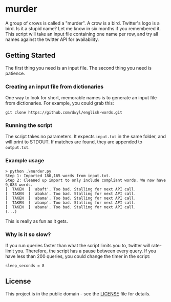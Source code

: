 # murder

A group of crows is called a "murder". A crow is a bird. Twitter's logo is a bird. Is it a stupid name? Let me know in six months if you remembered it. This script will take an input file containing one name per row, and try all names against the twitter API for availability.

## Getting Started

The first thing you need is an input file. The second thing you need is patience.

### Creating an input file from dictionaries

One way to look for short, memorable names is to generate an input file from dictionaries. For example, you could grab this:

`git clone https://github.com/dwyl/english-words.git`

### Running the script

The script takes no parameters. It expects `input.txt` in the same folder, and will print to STDOUT. If matches are found, they are appended to `output.txt`.

### Example usage

```
> python .\murder.py
Step 1: Imported 180,165 words from input.txt.
Step 2: Cleaned up import to only include compliant words. We now have 9,083 words.
[  TAKEN  ] 'abaft'. Too bad. Stalling for next API call.
[  TAKEN  ] 'abaka'. Too bad. Stalling for next API call.
[  TAKEN  ] 'abama'. Too bad. Stalling for next API call.
[  TAKEN  ] 'abamp'. Too bad. Stalling for next API call.
[  TAKEN  ] 'abana'. Too bad. Stalling for next API call.
(...)
```

This is really as fun as it gets.

### Why is it so slow?

If you run queries faster than what the script limits you to, twitter will rate-limit you. Therefore, the script has a pause between every query. If you have less than 200 queries, you could change the timer in the script:

`sleep_seconds = 8`

## License

This project is in the public domain - see the [LICENSE](LICENSE) file for details.
